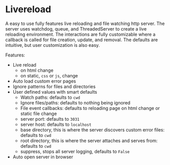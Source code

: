 # Livereload

A easy to use fully features live reloading and file watching http server. The server uses watchdog, queue, and ThreadedServer to create a live reloading environment. The interactions are fully customizable where a callback is called for file creation, update, and removal. The defaults are intuitive, but user customization is also easy.

Features:
- Live reload
  - on html change
  - on static, `css` or `js`, change
- Auto load custom error pages
- Ignore patterns for files and directories
- User defined values with smart defaults
  - Watch paths: defaults to `cwd`
  - Ignore files/paths: defaults to nothing being ignored
  - File event callbacks: defaults to reloading page on html change or static file change
  - server port: defaults to `3031`
  - server host: defaults to `localhost`
  - base directory, this is where the server discovers custom error files: defaults to `cwd`
  - root directory, this is where the server attaches and serves from: defaults to `cwd`
  - suppress, stops all server logging, defaults to `False`
- Auto open server in browser